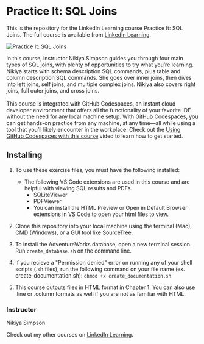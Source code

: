 # Practice It: SQL Joins 
This is the repository for the LinkedIn Learning course Practice It: SQL Joins. The full course is available from [LinkedIn Learning][lil-course-url].

![Practice It: SQL Joins ][lil-thumbnail-url]

In this course, instructor Nikiya Simpson guides you through four main types of SQL joins, with plenty of opportunities to try what you’re learning. Nikiya starts with schema description SQL commands, plus table and column description SQL commands. She goes over inner joins, then dives into left joins, self joins, and multiple complex joins. Nikiya also covers right joins, full outer joins, and cross joins.<br><br>This course is integrated with GitHub Codespaces, an instant cloud developer environment that offers all the functionality of your favorite IDE without the need for any local machine setup. With GitHub Codespaces, you can get hands-on practice from any machine, at any time—all while using a tool that you’ll likely encounter in the workplace. Check out the [Using GitHub Codespaces with this course][gcs-video-url] video to learn how to get started.

## Installing
1. To use these exercise files, you must have the following installed:
	- The following VS Code extensions are used in this course and are helpful with viewing SQL results and PDFs.
        * SQLiteViewer
        * PDFViewer
        * You can install the HTML Preview or Open in Default Browser extensions in VS Code to open your html files to view.
2. Clone this repository into your local machine using the terminal (Mac), CMD (Windows), or a GUI tool like SourceTree.
3. To install the AdventureWorks database, open a new terminal session. Run `create_database.sh` on the command line.

4. If you recieve a "Permission denied" error on running any of your shell scripts (.sh files), run the following command on your file name (ex. create_documentation.sh):
`chmod +x create_documentation.sh`

5. This course outputs files in HTML format in Chapter 1. You can also use .line or .column formats as well if you are not as familiar with HTML. 

### Instructor

Nikiya Simpson

Check out my other courses on [LinkedIn Learning](https://www.linkedin.com/learning/instructors/nikiya-simpson?u=104).

[lil-course-url]: https://www.linkedin.com/learning/practice-it-sql-joins
[lil-thumbnail-url]: https://media.licdn.com/dms/image/D560DAQGyWTEFefe0aA/learning-public-crop_675_1200/0/1666987275307?e=1667955600&v=beta&t=qgIEe6waCLsPYrw3df1UC31WsuTEZfXuBEd3eoBNOa8
[gcs-video-url]: https://www.linkedin.com/learning/practice-it-sql-joins/getting-started-with-github-codespaces

